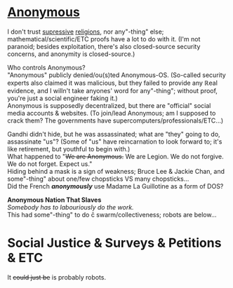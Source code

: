 # [Anonymous](https://en.wikipedia.org/wiki/Anonymous_(group))

I don't trust [supressive](https://en.wikipedia.org/wiki/Scientology) [religions](https://en.wikipedia.org/wiki/Vatican_Secret_Archives), nor any"-thing" else; mathematical/scientific/ETC proofs have a lot to do with it. (I'm not paranoid; besides exploitation, there's also closed-source security concerns, and anonymity is closed-source.)

Who controls Anonymous?
<br>"Anonymous" publicly denied/ou(s)ted Anonymous-OS. (So-called security experts also claimed it was malicious, but they failed to provide any ℝeal evidence, and I willn't take anyones' word for any"-thing"; without proof, you're just a social engineer faking it.)
<br>Anonymous is supposedly decentralized, but there are "official" social media accounts & websites. (To join/lead Anonymous; am I supposed to crack them? The governments have supercomputers/professionals/ETC...)

Gandhi didn't hide, but he was assassinated; what are "they" going to do, assassinate "us"? (Some of "us" have reincarnation to look forward to; it's like retirement, but youthful to begin with.)
<br>What happened to  "~~We are Anonymous.~~ We are Legion. We do not forgive. We do not forget. Expect us."
<br>Hiding behind a mask is a sign of weakness; Bruce Lee & Jackie Chan, and some"-thing" about one/few chopsticks VS many chopsticks...
<br>Did the French ***anonymously*** use Madame La Guillotine as a form of DOS?

**Anonymous Nation That Slaves**
<br>*Somebody has to labouriously do the work.*
<br>This had some"-thing" to do c̄ swarm/collectiveness; robots are below... 

# Social Justice & Surveys & Petitions & ETC
It ~~could just be~~ is probably robots.
